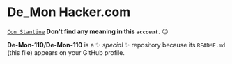 # De_Mon Hacker.com
[`Con Stantine`](https://www.facebook.com/share/14CiLV3XLm/)
**Don't find any meaning in this _`account`_.**  😉
<!--
**De-Mon-110/De-Mon-110** is a ✨ _special_ ✨ repository because its `README.md` (this file) appears on your GitHub profile.

Here are some ideas to get you started:

- 🔭 I’m currently working on ...
- 🌱 I’m currently learning ...
- 👯 I’m looking to collaborate on ...
- 🤔 I’m looking for help with ...
- 💬 Ask me about ...
- 📫 How to reach me: ...
- 😄 Pronouns: ...
- ⚡ Fun fact: ...
-->
**De-Mon-110/De-Mon-110** is a ✨ _special_ ✨ repository because its `README.md` (this file) appears on your GitHub profile.

